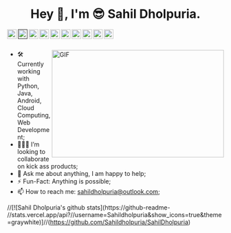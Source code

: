 <html lang="en">
  <head>
    <meta charset="utf-8">
    <meta name="viewport" content="width=device-width, initial-scale=1, shrink-to-fit=no">

   
  </head>
  <body>
  <center><h1>Hey 👋, I'm 😎 Sahil Dholpuria.</h1></center>
  
  

<a href="https://github.com/Sahildholpuria" rel="nofollow">
    <img align="left" alt="Github" width="22px" src="https://cdn.jsdelivr.net/npm/simple-icons@3.11.0/icons/github.svg" style="max-width:100%;">
  </a>
<a href="" rel="nofollow">
    <img align="left" alt="Linkedin" width="22px" src="https://cdn.jsdelivr.net/npm/simple-icons@3.11.0/icons/linkedin.svg" style="max-width:100%;">
  </a>
<a href="https://www.facebook.com/sahildholpuria1998/" rel="nofollow">
    <img align="left" alt="Facebook" width="22px" src="https://cdn.jsdelivr.net/npm/simple-icons@3.11.0/icons/facebook.svg" style="max-width:100%;">
  </a>
<a href="https://www.instagram.com/sahildholpuria/" rel="nofollow">
    <img align="left" alt="Instagram" width="22px" src="https://cdn.jsdelivr.net/npm/simple-icons@3.11.0/icons/instagram.svg" style="max-width:100%;">
  </a>
<a href="https://twitter.com/sahildholpuria1" rel="nofollow">
    <img align="left" alt="Twitter" width="22px" src="https://cdn.jsdelivr.net/npm/simple-icons@3.11.0/icons/twitter.svg" style="max-width:100%;">
  </a>
<a href="mailto:dholpuria1999@gmail.com" rel="nofollow">
    <img align="left" alt="Gmail" width="22px" src="https://cdn.jsdelivr.net/npm/simple-icons@3.11.0/icons/gmail.svg" style="max-width:100%;">
  </a>
<a href="https://www.youtube.com/channel/UCNg-dM3Ynge55bwOWT2daoQ" rel="youtube">
    <img align="left" alt="Learn Linux" width="22px" src="https://cdn.jsdelivr.net/npm/simple-icons@3.11.0/icons/youtube.svg" style="max-width:100%;">
  </a>
<a href="https://www.youtube.com/channel/UC6ZwumwdK5WpPOUKaZu42BA" rel="youtube">
    <img align="left" alt="Sahil Dholpuria" width="22px" src="https://cdn.jsdelivr.net/npm/simple-icons@3.11.0/icons/youtube.svg" style="max-width:100%;">
  </a>
<a href="https://dev.to/sahildholpuria" rel="youtube">
    <img align="left" alt="Sahil Dholpuria" width="22px" src="https://cdn.jsdelivr.net/npm/simple-icons@3.11.0/icons/dev-dot-to.svg" style="max-width:100%;">
  </a>
<a href="https://medium.com/@sahildholpuria" rel="youtube">
    <img align="left" alt="Sahil Dholpuria" width="22px" src="https://cdn.jsdelivr.net/npm/simple-icons@3.11.0/icons/medium.svg" style="max-width:100%;">
  </a>
 
  
  



<br>
<br>

<a target="_blank" rel="noopener noreferrer" href="https://camo.githubusercontent.com/86a3b6db470f1a0429f7355c08d1edabf3d2c804/68747470733a2f2f6d69726f2e6d656469756d2e636f6d2f6d61782f313336302f312a495247486d69477361313673746564517649615a66772e676966"><img align="right" height="250" width="400" alt="GIF" src="https://camo.githubusercontent.com/86a3b6db470f1a0429f7355c08d1edabf3d2c804/68747470733a2f2f6d69726f2e6d656469756d2e636f6d2f6d61782f313336302f312a495247486d69477361313673746564517649615a66772e676966" data-canonical-src="https://miro.medium.com/max/1360/1*IRGHmiGsa16stedQvIaZfw.gif" style="max-width:100%;"></a>
<ul>
<li><g-emoji class="g-emoji" alias="hammer_and_wrench" fallback-src="https://github.githubassets.com/images/icons/emoji/unicode/1f6e0.png">🛠</g-emoji> Currently working with Python, Java, Android, Cloud Computing, Web Development;</li>
<li>👨🏻&zwj;💻 I’m looking to collaborate on kick ass products;</li>
<li><g-emoji class="g-emoji" alias="speech_balloon" fallback-src="https://github.githubassets.com/images/icons/emoji/unicode/1f4ac.png">💬</g-emoji> Ask me about anything, I am happy to help;</li>
<li><g-emoji class="g-emoji" alias="zap" fallback-src="https://github.githubassets.com/images/icons/emoji/unicode/26a1.png">⚡️</g-emoji> Fun-Fact: Anything is possible;</li>
<li><g-emoji class="g-emoji" alias="mailbox" fallback-src="https://github.githubassets.com/images/icons/emoji/unicode/1f4eb.png">📫</g-emoji> How to reach me: <a href="mailto:sahildholpuria@outlook.com.com">sahildholpuria@outlook.com</a>;</li>
</ul>

//[![Sahil Dholpuria's github stats](https://github-readme-
//stats.vercel.app/api?//username=Sahildholpuria&show_icons=true&theme=graywhite)]//(https://github.com/Sahildholpuria/SahilDholpuria)








  </body>
</html>
